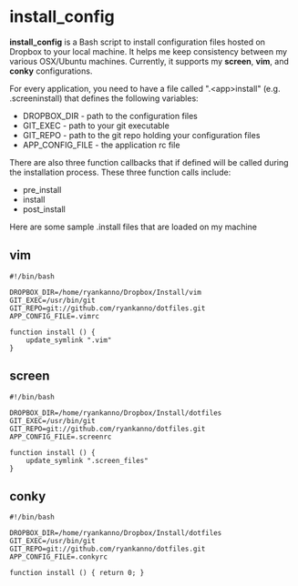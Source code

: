 # install_config

**install_config** is a Bash script to install configuration files hosted on
Dropbox to your local machine.  It helps me keep consistency between my various
OSX/Ubuntu machines.  Currently, it supports my **screen**, **vim**, and
**conky** configurations.

For every application, you need to have a file called ".&lt;app&gt;install" (e.g. .screeninstall)
that defines the following variables:

  - DROPBOX_DIR - path to the configuration files
  - GIT_EXEC - path to your git executable
  - GIT_REPO - path to the git repo holding your configuration files
  - APP_CONFIG_FILE - the application rc file

There are also three function callbacks that if defined will be
called during the installation process.  These three function calls include:

  - pre_install
  - install
  - post_install

Here are some sample .<app>install files that are loaded on my machine

## vim

    #!/bin/bash

    DROPBOX_DIR=/home/ryankanno/Dropbox/Install/vim
    GIT_EXEC=/usr/bin/git
    GIT_REPO=git://github.com/ryankanno/dotfiles.git
    APP_CONFIG_FILE=.vimrc

    function install () { 
        update_symlink ".vim"
    }

## screen

    #!/bin/bash

    DROPBOX_DIR=/home/ryankanno/Dropbox/Install/dotfiles
    GIT_EXEC=/usr/bin/git
    GIT_REPO=git://github.com/ryankanno/dotfiles.git
    APP_CONFIG_FILE=.screenrc

    function install () { 
        update_symlink ".screen_files"
    }

## conky

    #!/bin/bash

    DROPBOX_DIR=/home/ryankanno/Dropbox/Install/dotfiles
    GIT_EXEC=/usr/bin/git
    GIT_REPO=git://github.com/ryankanno/dotfiles.git
    APP_CONFIG_FILE=.conkyrc

    function install () { return 0; }
